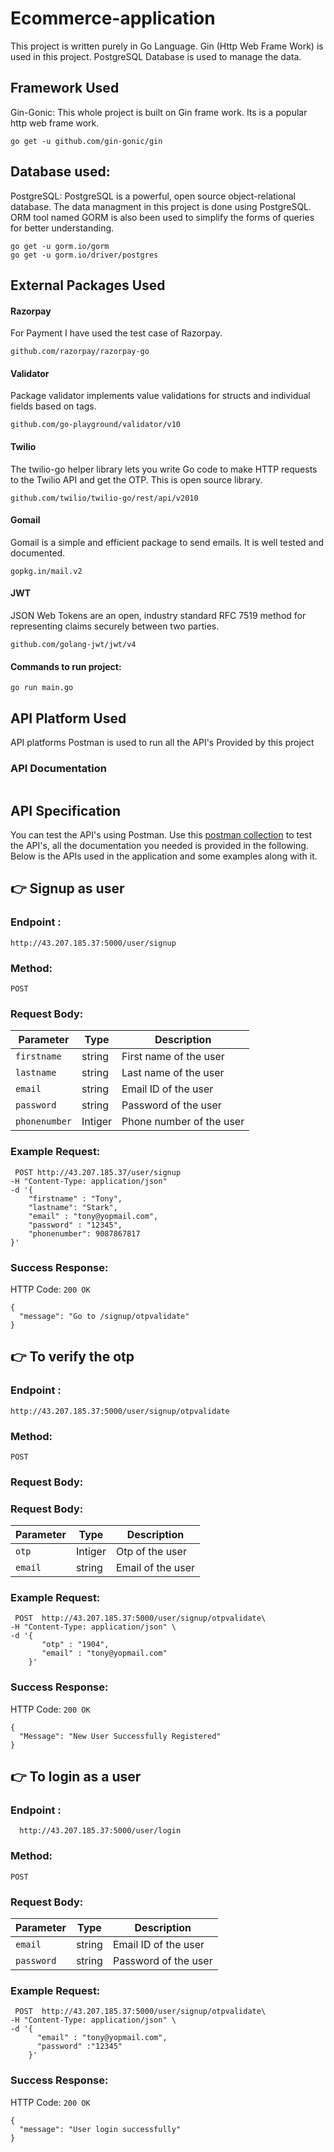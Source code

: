 # Ecommerce-application
This project is written purely in Go Language. Gin (Http Web Frame Work) is used in this project. PostgreSQL Database is used to manage the data.
## Framework Used
Gin-Gonic: This whole project is built on Gin frame work. Its is a popular http web frame work. 
```
go get -u github.com/gin-gonic/gin
```
## Database used:
PostgreSQL: PostgreSQL is a powerful, open source object-relational database. The data managment in this project is done using PostgreSQL. ORM tool named GORM is also been used to simplify the forms of queries for better understanding.

```
go get -u gorm.io/gorm
go get -u gorm.io/driver/postgres
```
## External Packages Used
#### Razorpay
For Payment I have used the test case of Razorpay.
```
github.com/razorpay/razorpay-go
```
#### Validator
Package validator implements value validations for structs and individual fields based on tags.
```
github.com/go-playground/validator/v10
```
#### Twilio
The twilio-go helper library lets you write Go code to make HTTP requests to the Twilio API and get the OTP. This is open source library.
```
github.com/twilio/twilio-go/rest/api/v2010
```
#### Gomail
Gomail is a simple and efficient package to send emails. It is well tested and documented.
```
gopkg.in/mail.v2
```
#### JWT 
JSON Web Tokens are an open, industry standard RFC 7519 method for representing claims securely between two parties.
```
github.com/golang-jwt/jwt/v4
```
#### Commands to run project:
```
go run main.go
```

## API Platform Used
API platforms Postman is used to run all the API's Provided by this project

### API Documentation
```
```


## API Specification
You can test the API's using Postman. Use this [postman collection](https://lunar-flare-491559.postman.co/workspace/Team-Workspace~d4586165-a6da-4d40-88d4-f70c842c21ce/collection/25078744-60f0832b-8ffd-4d8a-8c62-7729669956bc?action=share&creator=25078744) to test the API's, all the documentation you needed is provided in the following.<br>
Below is the APIs used in the application and some examples along with it. 

## 👉 Signup as user 
  ### Endpoint :
  ```
  http://43.207.185.37:5000/user/signup
  ```  
  ### Method:
  `POST`
  
  ### Request Body:
  | Parameter     | Type    | Description              |
  |---------------|---------|--------------------------|
  | `firstname`   | string  | First name of the user   |
  | `lastname`    | string  | Last name of the user    |
  | `email`       | string  | Email ID of the user     |
  | `password`    | string  | Password of the user     |
  | `phonenumber` | Intiger | Phone number of the user |
  
  ### Example Request:
  ```
   POST http://43.207.185.37/user/signup 
  -H "Content-Type: application/json" 
  -d '{
      "firstname" : "Tony",
      "lastname": "Stark",
      "email" : "tony@yopmail.com",
      "password" : "12345",
      "phonenumber": 9087867817
  }'
  ```
  
  ### Success Response:
  HTTP Code: `200 OK`
  
  ```
  {
    "message": "Go to /signup/otpvalidate"
  }
  ```
  
## 👉 To verify the otp
  ### Endpoint :
  ```
  http://43.207.185.37:5000/user/signup/otpvalidate
  ```  
  ### Method:
  `POST`

   
  ### Request Body:
 ### Request Body:
  | Parameter   | Type     | Description       |
  |-------------|----------|-------------------|
  | `otp`       | Intiger  | Otp of the user   |
  | `email`     | string   | Email of the user |
  
 
  ### Example Request:
  ```
   POST  http://43.207.185.37:5000/user/signup/otpvalidate\
  -H "Content-Type: application/json" \
  -d '{
         "otp" : "1904",
         "email" : "tony@yopmail.com"
      }'
  ``` 
  ### Success Response:
  HTTP Code: `200 OK`
  
  ```
  {
    "Message": "New User Successfully Registered"
  }
  ```
  
## 👉 To login as a user
  ### Endpoint :
  ```
    http://43.207.185.37:5000/user/login
  ```  
  ### Method:
  `POST`
 
   ### Request Body:
  | Parameter     | Type    | Description              |
  |---------------|---------|--------------------------|
  | `email`       | string  | Email ID of the user     |
  | `password`    | string  | Password of the user     |
  
 ### Example Request:
  ```
   POST  http://43.207.185.37:5000/user/signup/otpvalidate\
  -H "Content-Type: application/json" \
  -d '{
        "email" : "tony@yopmail.com",
        "password" :"12345"
      }'
  ``` 

  ### Success Response:
  HTTP Code: `200 OK`
  
  ```
  {
    "message": "User login successfully"
  }
  ```
 